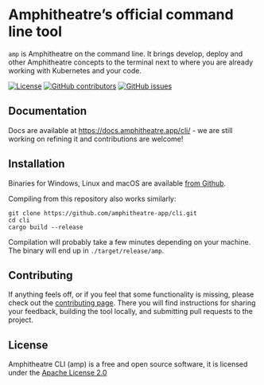 # Amphitheatre’s official command line tool

`amp` is Amphitheatre on the command line. It brings develop, deploy and other
Amphitheatre concepts to the terminal next to where you are already working with
Kubernetes and your code.

[![License](https://img.shields.io/github/license/amphitheatre-app/cli)](https://github.com/amphitheatre-app/cli/blob/master/LICENSE)
[![GitHub contributors](https://img.shields.io/github/contributors/amphitheatre-app/cli)](https://github.com/amphitheatre-app/cli/graphs/contributors)
[![GitHub issues](https://img.shields.io/github/issues/amphitheatre-app/cli)](https://github.com/amphitheatre-app/cli/issues)

## Documentation

Docs are available at https://docs.amphitheatre.app/cli/ - we are still working
on refining it and contributions are welcome!

## Installation

Binaries for Windows, Linux and macOS are available [from Github](https://github.com/amphitheatre-app/cli/releases/latest).

Compiling from this repository also works similarly:

```
git clone https://github.com/amphitheatre-app/cli.git
cd cli
cargo build --release
```

Compilation will probably take a few minutes depending on your machine.
The binary will end up in `./target/release/amp`.

## Contributing

If anything feels off, or if you feel that some functionality is missing, please
check out the [contributing page](https://docs.amphitheatre.app/contributing/).
There you will find instructions for sharing your feedback, building the tool
locally, and submitting pull requests to the project.

## License

Amphitheatre CLI (amp) is a free and open source software, it is licensed under
the [Apache License 2.0](https://github.com/amphitheatre-app/cli/blob/master/LICENSE)

